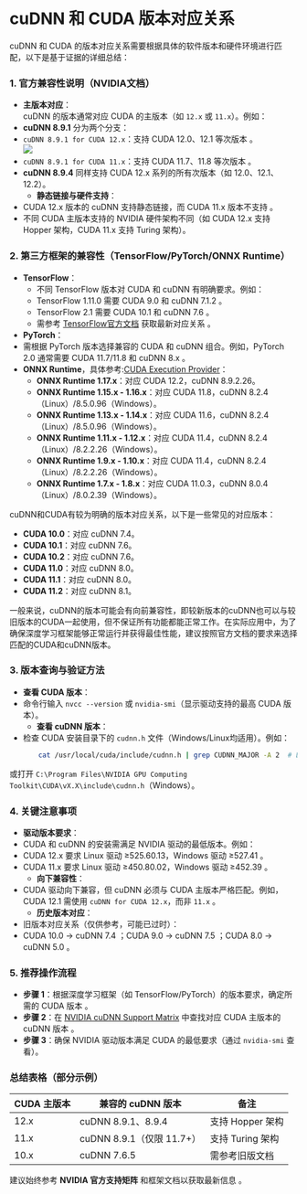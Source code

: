 # cuDNN 和 CUDA 版本对应关系

cuDNN 和 CUDA 的版本对应关系需要根据具体的软件版本和硬件环境进行匹配，以下是基于证据的详细总结：

### 1. **官方兼容性说明（NVIDIA文档）**
   - **主版本对应**：  
cuDNN 的版本通常对应 CUDA 的主版本（如 `12.x` 或 `11.x`）。例如：
- **cuDNN 8.9.1** 分为两个分支：  
- `cuDNN 8.9.1 for CUDA 12.x`：支持 CUDA 12.0、12.1 等次版本 。  
![](https://metaso-static.oss-cn-beijing.aliyuncs.com/metaso/pdf2texts_reading_mode/figures/ab861921-be8e-48d8-bd1c-3a6951326975/2_0.jpg)
- `cuDNN 8.9.1 for CUDA 11.x`：支持 CUDA 11.7、11.8 等次版本 。  
- **cuDNN 8.9.4** 同样支持 CUDA 12.x 系列的所有次版本（如 12.0、12.1、12.2）。
   - **静态链接与硬件支持**：  
- CUDA 12.x 版本的 cuDNN 支持静态链接，而 CUDA 11.x 版本不支持 。  
- 不同 CUDA 主版本支持的 NVIDIA 硬件架构不同（如 CUDA 12.x 支持 Hopper 架构，CUDA 11.x 支持 Turing 架构）。

### 2. **第三方框架的兼容性（TensorFlow/PyTorch/ONNX Runtime）**
- **TensorFlow**：  
   - 不同 TensorFlow 版本对 CUDA 和 cuDNN 有明确要求。例如：
   - TensorFlow 1.11.0 需要 CUDA 9.0 和 cuDNN 7.1.2 。  
   - TensorFlow 2.1 需要 CUDA 10.1 和 cuDNN 7.6 。  
   - 需参考 [TensorFlow官方文档](https://www.tensorflow.org/install/source ) 获取最新对应关系 。
- **PyTorch**：  
- 需根据 PyTorch 版本选择兼容的 CUDA 和 cuDNN 组合。例如，PyTorch 2.0 通常需要 CUDA 11.7/11.8 和 cuDNN 8.x 。
- **ONNX Runtime**，具体参考:[CUDA Execution Provider](https://onnxruntime.ai/docs/execution-providers/CUDA-ExecutionProvider.html)：
   - **ONNX Runtime 1.17.x**：对应 CUDA 12.2，cuDNN 8.9.2.26。
   - **ONNX Runtime 1.15.x - 1.16.x**：对应 CUDA 11.8，cuDNN 8.2.4（Linux）/8.5.0.96（Windows）。
   - **ONNX Runtime 1.13.x - 1.14.x**：对应 CUDA 11.6，cuDNN 8.2.4（Linux）/8.5.0.96（Windows）。
   - **ONNX Runtime 1.11.x - 1.12.x**：对应 CUDA 11.4，cuDNN 8.2.4（Linux）/8.2.2.26（Windows）。
   - **ONNX Runtime 1.9.x - 1.10.x**：对应 CUDA 11.4，cuDNN 8.2.4（Linux）/8.2.2.26（Windows）。
   - **ONNX Runtime 1.7.x - 1.8.x**：对应 CUDA 11.0.3，cuDNN 8.0.4（Linux）/8.0.2.39（Windows）。

cuDNN和CUDA有较为明确的版本对应关系，以下是一些常见的对应版本：
- **CUDA 10.0**：对应 cuDNN 7.4。
- **CUDA 10.1**：对应 cuDNN 7.6。
- **CUDA 10.2**：对应 cuDNN 7.6。
- **CUDA 11.0**：对应 cuDNN 8.0。
- **CUDA 11.1**：对应 cuDNN 8.0。
- **CUDA 11.2**：对应 cuDNN 8.1。



一般来说，cuDNN的版本可能会有向前兼容性，即较新版本的cuDNN也可以与较旧版本的CUDA一起使用，但不保证所有功能都能正常工作。在实际应用中，为了确保深度学习框架能够正常运行并获得最佳性能，建议按照官方文档的要求来选择匹配的CUDA和cuDNN版本。


### 3. **版本查询与验证方法**
   - **查看 CUDA 版本**：  
- 命令行输入 `nvcc --version` 或 `nvidia-smi`（显示驱动支持的最高 CUDA 版本）。  
   - **查看 cuDNN 版本**：  
- 检查 CUDA 安装目录下的 `cudnn.h` 文件（Windows/Linux均适用）。例如：  
```bash
       cat /usr/local/cuda/include/cudnn.h | grep CUDNN_MAJOR -A 2  # Linux
```
或打开 `C:\Program Files\NVIDIA GPU Computing Toolkit\CUDA\vX.X\include\cudnn.h`（Windows）。

### 4. **关键注意事项**
   - **驱动版本要求**：  
- CUDA 和 cuDNN 的安装需满足 NVIDIA 驱动的最低版本。例如：  
- CUDA 12.x 要求 Linux 驱动 ≥525.60.13，Windows 驱动 ≥527.41 。  
- CUDA 11.x 要求 Linux 驱动 ≥450.80.02，Windows 驱动 ≥452.39 。  
   - **向下兼容性**：  
- CUDA 驱动向下兼容，但 cuDNN 必须与 CUDA 主版本严格匹配。例如，CUDA 12.1 需使用 `cuDNN for CUDA 12.x`，而非 `11.x` 。  
   - **历史版本对应**：  
- 旧版本对应关系（仅供参考，可能已过时）：  
- CUDA 10.0 → cuDNN 7.4 ；CUDA 9.0 → cuDNN 7.5 ；CUDA 8.0 → cuDNN 5.0 。  

### 5. **推荐操作流程**
   - **步骤 1**：根据深度学习框架（如 TensorFlow/PyTorch）的版本要求，确定所需的 CUDA 版本 。  
   - **步骤 2**：在 [NVIDIA cuDNN Support Matrix](https://docs.nvidia.com/deeplearning/cudnn/backend/latest/reference/support-matrix.html) 中查找对应 CUDA 主版本的 cuDNN 版本 。  
   - **步骤 3**：确保 NVIDIA 驱动版本满足 CUDA 的最低要求（通过 `nvidia-smi` 查看）。  

### 总结表格（部分示例）

| CUDA 主版本 | 兼容的 cuDNN 版本          | 备注                          |
|------------|---------------------------|-------------------------------|
| 12.x       | cuDNN 8.9.1、8.9.4        | 支持 Hopper 架构     |
| 11.x       | cuDNN 8.9.1（仅限 11.7+） | 支持 Turing 架构         |
| 10.x       | cuDNN 7.6.5               | 需参考旧版文档        |


建议始终参考 **NVIDIA 官方支持矩阵** 和框架文档以获取最新信息 。